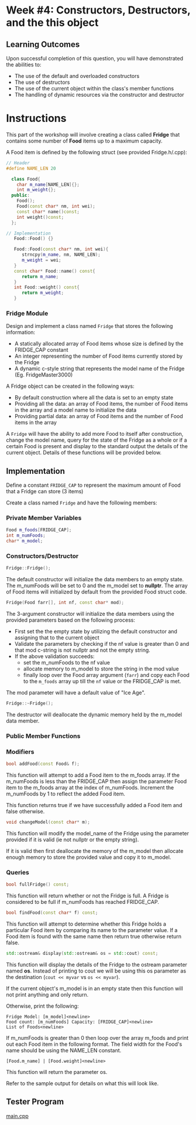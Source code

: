 # Week #4: Constructors, Destructors, and the this object

## Learning Outcomes

Upon successful completion of this question, you will have demonstrated the abilities to:

- The use of the default and overloaded constructors
- The use of destructors
- The use of the current object within the class's member functions
- The handling of dynamic resources via the constructor and destructor

# Instructions

This part of the workshop will involve creating a class called **Fridge** that contains some number of **Food** items up to a maximum capacity.

A Food item is defined by the following struct (see provided Fridge.h/.cpp):

```C++
// Header
#define NAME_LEN 20

  class Food{
    char m_name[NAME_LEN]{};
    int m_weight{};
  public:
    Food();
    Food(const char* nm, int wei);
    const char* name()const;
    int weight()const;
  };

// Implementation
   Food::Food() {}

   Food::Food(const char* nm, int wei){
      strncpy(m_name, nm, NAME_LEN);
      m_weight = wei;
   }
   const char* Food::name() const{
      return m_name;
   }
   int Food::weight() const{
      return m_weight;
   }

```

### Fridge Module

Design and implement a class named `Fridge` that stores the following information:

- A statically allocated array of Food items whose size is defined by the FRIDGE_CAP constant
- An integer representing the number of Food items currently stored by the Fridge
- A dynamic c-style string that represents the model name of the Fridge (Eg. FridgeMaster3000)

A Fridge object can be created in the following ways:

- By default construction where all the data is set to an empty state
- Providing all the data: an array of Food items, the number of Food items in the array and a model name to initialize the data
- Providing partial data: an array of Food items and the number of Food items in the array

A `Fridge` will have the ability to add more Food to itself after construction, change the model name, query for the state of the Fridge as a whole or if a certain Food is present and display to the standard output the details of the current object. Details of these functions will be provided below.

## Implementation

Define a constant `FRIDGE_CAP` to represent the maximum amount of Food that a Fridge can store (3 items)

Create a class named `Fridge` and have the following members:

### Private Member Variables
```C++
Food m_foods[FRIDGE_CAP]; 
int m_numFoods;
char* m_model;
```

### Constructors/Destructor

```C++
Fridge::Fridge();
```

The default constructor will initialize the data members to an empty state. The m_numFoods will be set to 0 and the m_model set to **nullptr**. The array of Food items will initialized by default from the provided Food struct code.

```C++
Fridge(Food farr[], int nf, const char* mod);
```

The 3-argument constructor will initialize the data members using the provided parameters based on the following process:

- First set the the empty state by utilizing the default constructor and assigning that to the current object
- Validate the parameters by checking if the nf value is greater than 0 and that mod c-string is not nullptr and not the empty string.
- If the above validation succeeds: 
  - set the m_numFoods to the nf value
  - allocate memory to m_model to store the string in the mod value
  - finally loop over the Food array argument (`farr`) and copy each Food to the `m_foods` array up till the `nf` value or the FRIDGE_CAP is met.

The mod parameter will have a default value of "Ice Age".

```C++
Fridge::~Fridge();
```

The destructor will deallocate the dynamic memory held by the m_model data member.

### Public Member Functions

### Modifiers

```C++
bool addFood(const Food& f);
```

This function will attempt to add a Food item to the m_foods array. If the m_numFoods is less than the FRIDGE_CAP then assign the parameter Food item to the m_foods array at the index of m_numFoods. Increment the m_numFoods by 1 to reflect the added Food item.

This function returns true if we have successfully added a Food item and false otherwise.

```C++
void changeModel(const char* m);
```
This function will modify the model_name of the Fridge using the parameter provided if it is valid (ie not nullptr or the empty string).

If it is valid then first deallocate the memory of the m_model then allocate enough memory to store the provided value and copy it to m_model.


### Queries
```C++
bool fullFridge() const; 
```

This function will return whether or not the Fridge is full. A Fridge is considered to be full if m_numFoods has reached FRIDGE_CAP.

```C++
bool findFood(const char* f) const;
```

This function will attempt to determine whether this Fridge holds a particular Food item by comparing its name to the parameter value. If a Food item is found with the same name then return true otherwise return false.

```C++
std::ostream& display(std::ostream& os = std::cout) const;
```

This function will display the details of the Fridge to the ostream parameter named **os**. Instead of printing to cout we will be using this os parameter as the destination (`cout << myvar` vs `os << myvar`). 

If the current object's m_model is in an empty state then this function will not print anything and only return.

Otherwise, print the following:

```Text
Fridge Model: [m_model]<newline>
Food count: [m_numFoods] Capacity: [FRIDGE_CAP]<newline>
List of Foods<newline>
```

If m_numFoods is greater than 0 then loop over the array m_foods and print out each Food item in the following format. The field width for the Food's name should be using the NAME_LEN constant.

```Text
[Food.m_name] | [Food.weight]<newline>
```

This function will return the parameter os.

Refer to the sample output for details on what this will look like.

## Tester Program

[main.cpp](./main.cpp)
